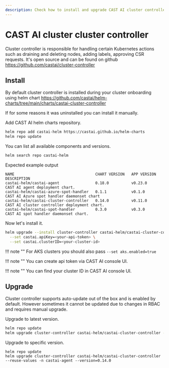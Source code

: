```yaml
---
description: Check how to install and upgrade CAST AI cluster controller
---
```


# CAST AI cluster cluster controller

Cluster controller is responsible for handling certain Kubernetes actions such as draining and deleting nodes, adding labels, approving CSR requests.
It's open source and can be found on github <https://github.com/castai/cluster-controller>

## Install

By default cluster controller is installed during your cluster onboarding using helm chart <https://github.com/castai/helm-charts/tree/main/charts/castai-cluster-controller>

If for some reasons it was uninstalled you can install it manually.

Add CAST AI helm charts repository.

```sh
helm repo add castai-helm https://castai.github.io/helm-charts
helm repo update
```

You can list all available components and versions.

```sh
helm search repo castai-helm
```

Expected example output

```
NAME                                    CHART VERSION   APP VERSION     DESCRIPTION
castai-helm/castai-agent                0.18.0          v0.23.0         CAST AI agent deployment chart.
castai-helm/castai-azure-spot-handler   0.1.1           v0.1.0          CAST AI Azure spot handler daemonset chart  
castai-helm/castai-cluster-controller   0.14.0          v0.11.0         CAST AI cluster controller deployment chart.
castai-helm/castai-spot-handler         0.3.0           v0.3.0          CAST AI spot handler daemonset chart.
```

Now let's install it.

```sh
helm upgrade --install cluster-controller castai-helm/castai-cluster-controller -n castai-agent \
  --set castai.apiKey=<your-api-token> \
  --set castai.clusterID=<your-cluster-id>
```

!!! note ""
    For AKS clusters you should also pass `--set aks.enabled=true`

!!! note ""
    You can create api token via CAST AI console UI.

!!! note ""
    You can find your cluster ID in CAST AI console UI.

## Upgrade

Cluster controller supports auto-update out of the box and is enabled by default. However sometimes it cannot be updated due to changes in RBAC and requires manual upgrade.

Upgrade to latest version.

```sh
helm repo update
helm upgrade cluster-controller castai-helm/castai-cluster-controller --reuse-values -n castai-agent
```

Upgrade to specific version.

```
helm repo update
helm upgrade cluster-controller castai-helm/castai-cluster-controller --reuse-values -n castai-agent --version=0.14.0
```
